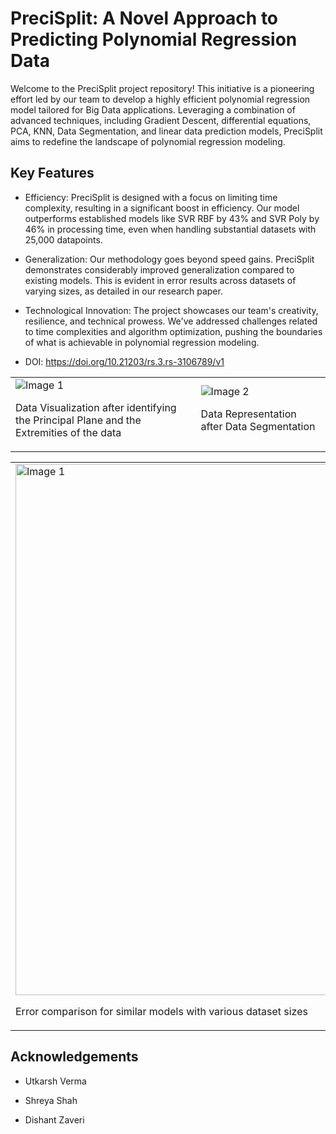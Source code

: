 # PreciSplit: A Novel Approach to Predicting Polynomial Regression Data
Welcome to the PreciSplit project repository! This initiative is a pioneering effort led by our team to develop a highly efficient polynomial regression model tailored for Big Data applications. Leveraging a combination of advanced techniques, including Gradient Descent, differential equations, PCA, KNN, Data Segmentation, and linear data prediction models, PreciSplit aims to redefine the landscape of polynomial regression modeling.

<h2>Key Features</h2>

- Efficiency: PreciSplit is designed with a focus on limiting time complexity, resulting in a significant boost in efficiency. Our model outperforms established models like SVR RBF by 43% and SVR Poly by 46% in processing time, even when handling substantial datasets with 25,000 datapoints.

- Generalization: Our methodology goes beyond speed gains. PreciSplit demonstrates considerably improved generalization compared to existing models. This is evident in error results across datasets of varying sizes, as detailed in our research paper.

- Technological Innovation: The project showcases our team's creativity, resilience, and technical prowess. We've addressed challenges related to time complexities and algorithm optimization, pushing the boundaries of what is achievable in polynomial regression modeling.
- DOI: https://doi.org/10.21203/rs.3.rs-3106789/v1

<table>
  <tr>
    <td>
      <img src="https://github.com/adityashah841/PreciSplit/assets/80106093/813af219-03c9-41ba-a6de-167f9e1ee864" alt="Image 1">
      <p>Data Visualization after identifying the Principal Plane and the Extremities of the data</p>
    </td>
    <td>
      <img src="https://github.com/adityashah841/PreciSplit/assets/80106093/78ca140e-7a98-47b8-b336-99122b75c618" alt="Image 2">
      <p>Data Representation after Data Segmentation</p>
    </td>
  </tr>
</table>

<table>
  <tr>
    <td>
      <img src="https://github.com/adityashah841/PreciSplit/assets/80106093/dc5c06eb-cb9b-4730-9301-65c49d59be45" alt="Image 1" width=850>
      <p>Error comparison for similar models with various dataset sizes</p>
    </td>
    <td>
      <img src="https://github.com/adityashah841/PreciSplit/assets/80106093/e73dbed4-6292-4974-8629-3c373689ba94" alt="Image 2">
      <p>Time comparison for similar models with various dataset sizes</p>
    </td>
  </tr>
</table>

<h2>Acknowledgements</h2>

- Utkarsh Verma

- Shreya Shah

- Dishant Zaveri
